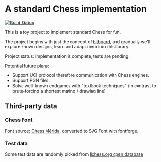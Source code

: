 # A standard Chess implementation

[![Build Status](https://app.travis-ci.com/Javran/sxako.svg?branch=master)](https://app.travis-ci.com/Javran/sxako)

This is a toy project to implement standard Chess for fun.

The project begins with just the concept of [bitboard](https://en.wikipedia.org/wiki/Bitboard#Standard),
and gradually we'll explore known designs, learn and adapt them into this library.

Project status: implementation is complete, tests are pending.

Potential future plans:

- Support UCI protocol therefore communication with Chess engines.
- Support PGN files.
- Solve well-known endgames with "textbook techniques" (in contrast to brute-forcing a shortest mating / drawing line)

## Third-party data

### Chess Font

Font source: [Chess Mérida](http://www.enpassant.dk/chess/fonteng.htm),
converted to SVG Font with fontforge.

### Test data

Some test data are randomly picked from [lichess.org open database](https://database.lichess.org/)
